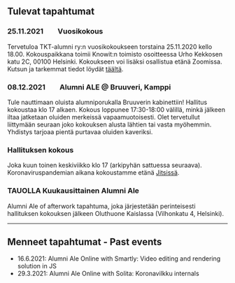 ## Tulevat tapahtumat

### **25.11.2021**  Vuosikokous

Tervetuloa TKT-alumni ry:n vuosikokoukseen torstaina 25.11.2020 kello 18.00.
Kokouspaikkana toimii Knowit:n toimisto osoitteessa Urho Kekkosen katu 2C, 00100 Helsinki. Kokoukseen voi lisäksi osallistua etänä Zoomissa. Kutsun ja tarkemmat tiedot löydät [täältä](annual_meeting).


### **08.12.2021**  Alumni ALE @ Bruuveri, Kamppi

Tule nauttimaan oluista alumniporukalla Bruuverin kabinettiin! Hallitus kokoustaa klo 17 alkaen. Kokous loppunee 17:30-18:00 välillä, minkä jälkeen iltaa jatketaan oluiden merkeissä vapaamuotoisesti. Olet tervetullut liittymään seuraan joko kokouksen alusta lähtien tai vasta myöhemmin. Yhdistys tarjoaa pientä purtavaa oluiden kaveriksi.


### Hallituksen kokous

Joka kuun toinen keskiviikko klo 17 (arkipyhän sattuessa seuraava). Koronaviruspandemian aikana kokoustamme etänä [Jitsissä](https://meet.jit.si/tkt-alumni-2021).


### TAUOLLA Kuukausittainen Alumni Ale

Alumni Ale of afterwork tapahtuma, joka järjestetään perinteisesti hallituksen kokouksen jälkeen Oluthuone Kaislassa (Vilhonkatu 4, Helsinki).

---

## Menneet tapahtumat - Past events

* 16.6.2021: Alumni Ale Online with Smartly: Video editing and rendering solution in JS
* 29.3.2021: Alumni Ale Online with Solita: Koronavilkku internals